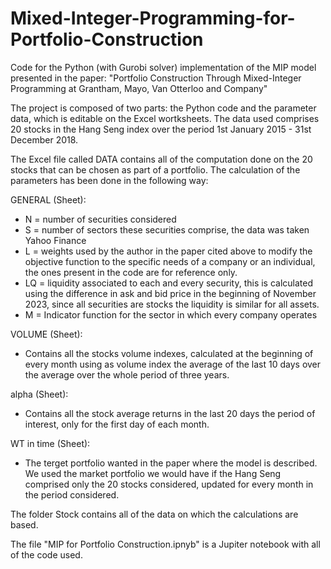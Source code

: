 # Mixed-Integer-Programming-for-Portfolio-Construction
Code for the Python (with Gurobi solver) implementation of the MIP model presented in the paper: "Portfolio Construction Through Mixed-Integer Programming at Grantham, Mayo, Van Otterloo and Company"

The project is composed of two parts: the Python code and the parameter data, which is editable on the Excel wortksheets. The data used comprises 20 stocks in the Hang Seng index over the period 1st January 2015 - 31st December 2018.

The Excel file called DATA contains all of the computation done on the 20 stocks that can be chosen as part of a portfolio. The calculation of the parameters has been done in the following way: 

GENERAL (Sheet):
* N = number of securities considered
* S = number of sectors these securities comprise, the data was taken Yahoo Finance
* L = weights used by the author in the paper cited above to modify the objective function to the specific needs of a company or an individual, the ones present in the code are for reference only.
* LQ = liquidity associated to each and every security, this is calculated using the difference in ask and bid price in the beginning of November 2023, since all securities are stocks the liquidity is similar for all assets.
* M = Indicator function for the sector in which every company operates

VOLUME (Sheet):
- Contains all the stocks volume indexes, calculated at the beginning of every month using as volume index the average of the last 10 days over the average over the whole period of three years. 

alpha (Sheet):
- Contains all the stock average returns in the last 20 days the period of interest, only for the first day of each month.

WT in time (Sheet):
- The terget portfolio wanted in the paper where the model is described. We used the market portfolio we would have if the Hang Seng comprised only the 20 stocks considered, updated for every month in the period considered.

The folder Stock contains all of the data on which the calculations are based. 

The file "MIP for Portfolio Construction.ipnyb" is a Jupiter notebook with all of the code used.  
